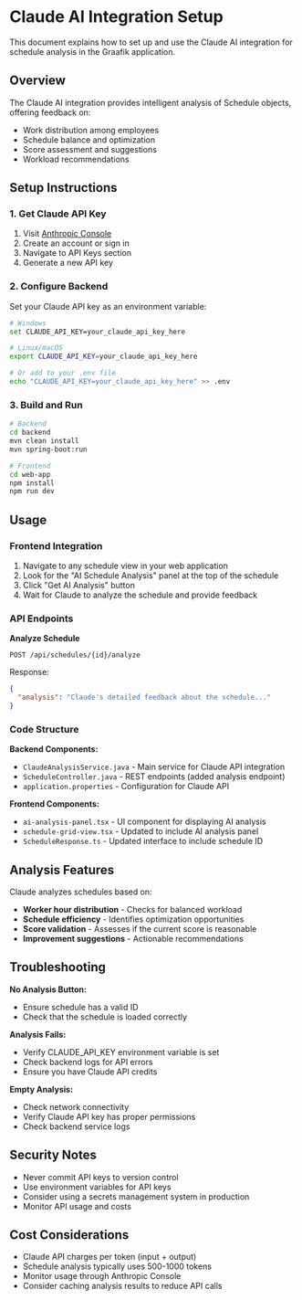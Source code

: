 # Claude AI Integration Setup

This document explains how to set up and use the Claude AI integration for schedule analysis in the Graafik application.

## Overview

The Claude AI integration provides intelligent analysis of Schedule objects, offering feedback on:
- Work distribution among employees
- Schedule balance and optimization
- Score assessment and suggestions
- Workload recommendations

## Setup Instructions

### 1. Get Claude API Key

1. Visit [Anthropic Console](https://console.anthropic.com/)
2. Create an account or sign in
3. Navigate to API Keys section
4. Generate a new API key

### 2. Configure Backend

Set your Claude API key as an environment variable:

```bash
# Windows
set CLAUDE_API_KEY=your_claude_api_key_here

# Linux/macOS
export CLAUDE_API_KEY=your_claude_api_key_here

# Or add to your .env file
echo "CLAUDE_API_KEY=your_claude_api_key_here" >> .env
```

### 3. Build and Run

```bash
# Backend
cd backend
mvn clean install
mvn spring-boot:run

# Frontend
cd web-app
npm install
npm run dev
```

## Usage

### Frontend Integration

1. Navigate to any schedule view in your web application
2. Look for the "AI Schedule Analysis" panel at the top of the schedule
3. Click "Get AI Analysis" button
4. Wait for Claude to analyze the schedule and provide feedback

### API Endpoints

**Analyze Schedule**
```
POST /api/schedules/{id}/analyze
```

Response:
```json
{
  "analysis": "Claude's detailed feedback about the schedule..."
}
```

### Code Structure

**Backend Components:**
- `ClaudeAnalysisService.java` - Main service for Claude API integration
- `ScheduleController.java` - REST endpoints (added analysis endpoint)
- `application.properties` - Configuration for Claude API

**Frontend Components:**
- `ai-analysis-panel.tsx` - UI component for displaying AI analysis
- `schedule-grid-view.tsx` - Updated to include AI analysis panel
- `ScheduleResponse.ts` - Updated interface to include schedule ID

## Analysis Features

Claude analyzes schedules based on:
- **Worker hour distribution** - Checks for balanced workload
- **Schedule efficiency** - Identifies optimization opportunities
- **Score validation** - Assesses if the current score is reasonable
- **Improvement suggestions** - Actionable recommendations

## Troubleshooting

**No Analysis Button:**
- Ensure schedule has a valid ID
- Check that the schedule is loaded correctly

**Analysis Fails:**
- Verify CLAUDE_API_KEY environment variable is set
- Check backend logs for API errors
- Ensure you have Claude API credits

**Empty Analysis:**
- Check network connectivity
- Verify Claude API key has proper permissions
- Check backend service logs

## Security Notes

- Never commit API keys to version control
- Use environment variables for API keys
- Consider using a secrets management system in production
- Monitor API usage and costs

## Cost Considerations

- Claude API charges per token (input + output)
- Schedule analysis typically uses 500-1000 tokens
- Monitor usage through Anthropic Console
- Consider caching analysis results to reduce API calls